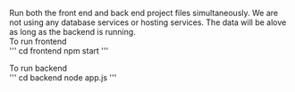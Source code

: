 Run both the front end and back end project files simultaneously. We are not using any database services or hosting services. 
The data will be alove as long as the backend is running. 
<br>
To run frontend<br>
'''
cd frontend
npm start
'''

To run backend<br>
'''
cd backend
node app.js
'''
